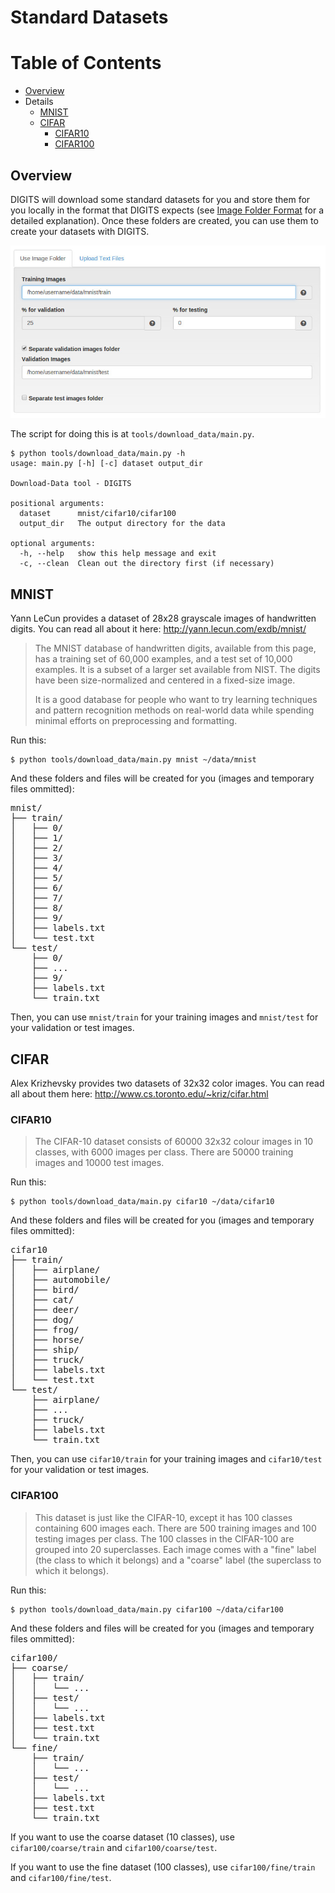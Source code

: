 # Standard Datasets

Table of Contents
=================
* [Overview](#overview)
* Details
  * [MNIST](#mnist)
  * [CIFAR](#cifar)
      * [CIFAR10](#cifar10)
      * [CIFAR100](#cifar100)

## Overview

DIGITS will download some standard datasets for you and store them for you locally in the format that DIGITS expects (see [Image Folder Format](ImageFolderFormat.md) for a detailed explanation). Once these folders are created, you can use them to create your datasets with DIGITS.

![HTML Form](images/standard-datasets/html-form.jpg)

The script for doing this is at `tools/download_data/main.py`.

    $ python tools/download_data/main.py -h
    usage: main.py [-h] [-c] dataset output_dir

    Download-Data tool - DIGITS

    positional arguments:
      dataset      mnist/cifar10/cifar100
      output_dir   The output directory for the data

    optional arguments:
      -h, --help   show this help message and exit
      -c, --clean  Clean out the directory first (if necessary)

## MNIST

Yann LeCun provides a dataset of 28x28 grayscale images of handwritten digits. You can read all about it here:
http://yann.lecun.com/exdb/mnist/

> The MNIST database of handwritten digits, available from this page, has a training set of 60,000 examples, and a test set of 10,000 examples. It is a subset of a larger set available from NIST. The digits have been size-normalized and centered in a fixed-size image.
>
> It is a good database for people who want to try learning techniques and pattern recognition methods on real-world data while spending minimal efforts on preprocessing and formatting.

Run this:

    $ python tools/download_data/main.py mnist ~/data/mnist

And these folders and files will be created for you (images and temporary files ommitted):

<pre>
mnist/
├── train/
│   ├── 0/
│   ├── 1/
│   ├── 2/
│   ├── 3/
│   ├── 4/
│   ├── 5/
│   ├── 6/
│   ├── 7/
│   ├── 8/
│   ├── 9/
│   ├── labels.txt
│   └── test.txt
└── test/
    ├── 0/
    ├── ...
    ├── 9/
    ├── labels.txt
    └── train.txt
</pre>

Then, you can use `mnist/train` for your training images and `mnist/test` for your validation or test images.

## CIFAR

Alex Krizhevsky provides two datasets of 32x32 color images. You can read all about them here:
http://www.cs.toronto.edu/~kriz/cifar.html

### CIFAR10

> The CIFAR-10 dataset consists of 60000 32x32 colour images in 10 classes, with 6000 images per class. There are 50000 training images and 10000 test images.

Run this:

    $ python tools/download_data/main.py cifar10 ~/data/cifar10

And these folders and files will be created for you (images and temporary files ommitted):

<pre>
cifar10
├── train/
│   ├── airplane/
│   ├── automobile/
│   ├── bird/
│   ├── cat/
│   ├── deer/
│   ├── dog/
│   ├── frog/
│   ├── horse/
│   ├── ship/
│   ├── truck/
│   ├── labels.txt
│   └── test.txt
└── test/
    ├── airplane/
    ├── ...
    ├── truck/
    ├── labels.txt
    └── train.txt
</pre>

Then, you can use `cifar10/train` for your training images and `cifar10/test` for your validation or test images.

### CIFAR100

> This dataset is just like the CIFAR-10, except it has 100 classes containing 600 images each. There are 500 training images and 100 testing images per class. The 100 classes in the CIFAR-100 are grouped into 20 superclasses. Each image comes with a "fine" label (the class to which it belongs) and a "coarse" label (the superclass to which it belongs).

Run this:

    $ python tools/download_data/main.py cifar100 ~/data/cifar100

And these folders and files will be created for you (images and temporary files ommitted):

<pre>
cifar100/
├── coarse/
│   ├── train/
│   │   └── ...
│   ├── test/
│   │   └── ...
│   ├── labels.txt
│   ├── test.txt
│   └── train.txt
└── fine/
    ├── train/
    │   └── ...
    ├── test/
    │   └── ...
    ├── labels.txt
    ├── test.txt
    └── train.txt
</pre>

If you want to use the coarse dataset (10 classes), use `cifar100/coarse/train` and `cifar100/coarse/test`.

If you want to use the fine dataset (100 classes), use `cifar100/fine/train` and `cifar100/fine/test`.

